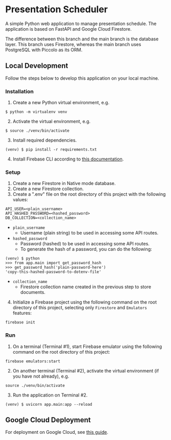 # Presentation Scheduler

A simple Python web application to manage presentation schedule.
The application is based on FastAPI and Google Cloud Firestore.

The difference between this branch and the main branch is the database layer.
This branch uses Firestore, whereas the main branch uses PostgreSQL with Piccolo as its ORM.

## Local Development

Follow the steps below to develop this application on your local machine.

### Installation

1. Create a new Python virtual environment, e.g.
```
$ python -m virtualenv venv
```
2. Activate the virtual environment, e.g.
```
$ source ./venv/bin/activate
```
3. Install required dependencies.
```
(venv) $ pip install -r requirements.txt
```
4. Install Firebase CLI according to [this documentation](https://firebase.google.com/docs/cli).

### Setup

1. Create a new Firestore in Native mode database.
2. Create a new Firestore collection.
3. Create a ".env" file on the root directory of this project with the following values:
```
API_USER=<plain_username>
API_HASHED_PASSWORD=<hashed_password>
DB_COLLECTION=<collection_name>
```
- `plain_username`
  - Username (plain string) to be used in accessing some API routes.
- `hashed_password`
  - Password (hashed) to be used in accessing some API routes.
  - To generate the hash of a password, you can do the following:
```
(venv) $ python
>>> from app.main import get_password_hash
>>> get_password_hash('plain-password-here')
'copy-this-hashed-password-to-dotenv-file'
```
- `collection_name`
  - Firestore collection name created in the previous step to store documents.
4. Initialize a Firebase project using the following command on the root directory of this project, selecting only `Firestore` and `Emulators` features:
```
firebase init
```

### Run

1. On a terminal (Terminal #1), start Firebase emulator using the following command on the root directory of this project:
```
firebase emulators:start
```
2. On another terminal (Terminal #2), activate the virtual environment (if you have not already), e.g.
```
source ./venv/bin/activate
```
3. Run the application on Terminal #2.
```
(venv) $ uvicorn app.main:app --reload
```

## Google Cloud Deployment

For deployment on Google Cloud, see [this guide](docs/GCLOUD_DEPLOY.md).
